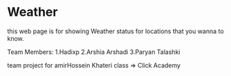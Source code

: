 # Weather
this web page is for showing Weather status for locations that you wanna to know.

Team Members:
1.Hadixp
2.Arshia Arshadi
3.Paryan Talashki

team project for amirHossein Khateri class => Click Academy


